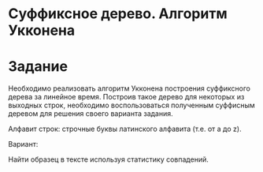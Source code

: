 # Суффиксное дерево. Алгоритм Укконена

# Задание


Необходимо реализовать алгоритм Укконена построения суффиксного дерева за линейное время. Построив такое дерево для некоторых из выходных строк, необходимо воспользоваться полученным суффисным деревом для решения своего варианта задания.

Алфавит строк: строчные буквы латинского алфавита (т.е. от a до z).

Вариант:

Найти образец в тексте используя статистику совпадений.


